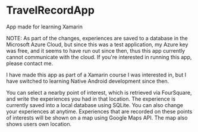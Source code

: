 # TravelRecordApp
 App made for learning Xamarin
 
 NOTE: As part of the changes, experiences are saved to a database in the Microsoft Azure Cloud, but since this was a test application, my Azure key was free, and it seems to have run out since then, thus this app currently cannot communicate with the cloud. If you're interested in running this app, please contact me. 
 
 I have made this app as part of a Xamarin course I was interested in, but I have switched to learning Native Android development since then.
 
 You can select a nearby point of interest, which is retrieved via FourSquare, and write the experiences you had in that location.
 The experience is currently saved into a local database using SQLite. You can also change your experiences at anytime. Experiences that are recorded on these points of interests will be shown on a map using Google Maps API. The map also shows users own location.
